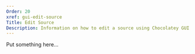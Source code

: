 ```yaml
---
Order: 20
xref: gui-edit-source
Title: Edit Source
Description: Information on how to edit a source using Chocolatey GUI
---
```


Put something here...
